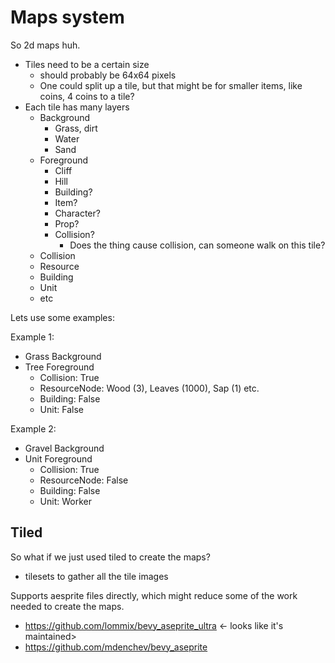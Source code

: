 # Maps system

So 2d maps huh.

* Tiles need to be a certain size
  * should probably be 64x64 pixels
  * One could split up a tile, but that might be for smaller items, like coins, 4 coins to a tile?
* Each tile has many layers
  * Background
    * Grass, dirt
    * Water
    * Sand
  * Foreground
    * Cliff
    * Hill
    * Building?
    * Item?
    * Character?
    * Prop?
    * Collision?
      * Does the thing cause collision, can someone walk on this tile?
  * Collision
  * Resource
  * Building
  * Unit
  * etc

Lets use some examples:

Example 1:

* Grass Background
* Tree Foreground
  * Collision: True
  * ResourceNode: Wood (3), Leaves (1000), Sap (1) etc.
  * Building: False
  * Unit: False

Example 2:

* Gravel Background
* Unit Foreground
  * Collision: True
  * ResourceNode: False
  * Building: False
  * Unit: Worker

## Tiled

So what if we just used tiled to create the maps?

* tilesets to gather all the tile images

Supports aesprite files directly, which might reduce some of the work needed to create the maps.

* <https://github.com/lommix/bevy_aseprite_ultra> <- looks like it's maintained>
* <https://github.com/mdenchev/bevy_aseprite>
